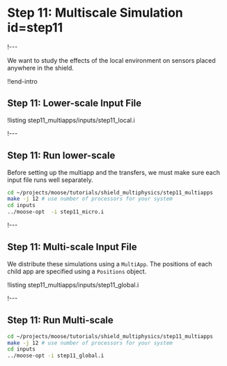 # Step 11: Multiscale Simulation id=step11

!---

We want to study the effects of the local environment on sensors placed anywhere in the shield.

!!end-intro

## Step 11: Lower-scale Input File

!listing step11_multiapps/inputs/step11_local.i

!---

## Step 11: Run lower-scale

Before setting up the multiapp and the transfers, we must make sure
each input file runs well separately.

```bash
cd ~/projects/moose/tutorials/shield_multiphysics/step11_multiapps
make -j 12 # use number of processors for your system
cd inputs
../moose-opt  -i step11_micro.i
```

!---

## Step 11: Multi-scale Input File

We distribute these simulations using a `MultiApp`.
The positions of each child app are specified using a `Positions` object.

!listing step11_multiapps/inputs/step11_global.i

!---

## Step 11: Run Multi-scale

```bash
cd ~/projects/moose/tutorials/shield_multiphysics/step11_multiapps
make -j 12 # use number of processors for your system
cd inputs
../moose-opt -i step11_global.i
```
